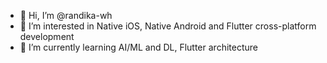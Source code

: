 - 👋 Hi, I’m @randika-wh
- 👀 I’m interested in Native iOS, Native Android and Flutter cross-platform development
- 🌱 I’m currently learning AI/ML and DL, Flutter architecture

<!---
randika-wh/randika-wh is a ✨ special ✨ repository because its `README.md` (this file) appears on your GitHub profile.
You can click the Preview link to take a look at your changes.
--->

